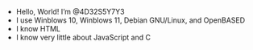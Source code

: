 - Hello, World! I’m @4D32S5Y7Y3
- I use Winblows 10, Winblows 11, Debian GNU/Linux, and OpenBASED
- I know HTML
- I know very little about JavaScript and C
<!---
4D32S5Y7Y3/4D32S5Y7Y3 is a ✨ special ✨ repository because its `README.md` (this file) appears on your GitHub profile.
You can click the Preview link to take a look at your changes.
--->
